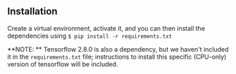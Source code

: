 
## Installation

Create a virtual environment, activate it, and you can then install the dependencies using `$ pip install -r requirements.txt`

**NOTE: ** Tensorflow 2.8.0 is also a dependency, but we haven't included it in the `requirements.txt` file; instructions to install this specific (CPU-only) version of tensorflow will be included.

